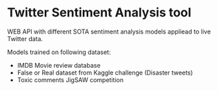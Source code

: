 # Twitter Sentiment Analysis tool
WEB API with different SOTA sentiment analysis models appliead to live Twitter data. 

Models trained on following dataset:
 
-   IMDB Movie review database
-   False or Real dataset from Kaggle challenge (Disaster tweets)
-   Toxic comments JigSAW competition


